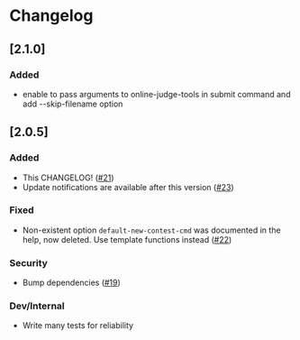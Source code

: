 # Changelog

## [2.1.0]
### Added
- enable to pass arguments to online-judge-tools in submit command and add --skip-filename option


## [2.0.5]
### Added
- This CHANGELOG! ([#21](https://github.com/Tatamo/atcoder-cli/pull/21))
- Update notifications are available after this version ([#23](https://github.com/Tatamo/atcoder-cli/pull/23))
### Fixed
- Non-existent option `default-new-contest-cmd` was documented in the help, now deleted. Use template functions instead ([#22](https://github.com/Tatamo/atcoder-cli/pull/22))
### Security
- Bump dependencies ([#19](https://github.com/Tatamo/atcoder-cli/pull/19))
### Dev/Internal
- Write many tests for reliability
